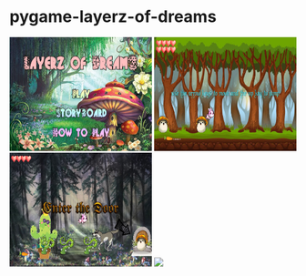 # pygame-layerz-of-dreams
<img src="https://github.com/programmingdream123/pygame-layerz-of-dreams/blob/master/gp1.JPG" width = "250 " height = "200">
<img src="https://github.com/programmingdream123/pygame-layerz-of-dreams/blob/master/gp2.JPG" width = "250 " height = "200">
<img src="https://github.com/programmingdream123/pygame-layerz-of-dreams/blob/master/gp6.JPG" width = "250 " height = "200">
<img src=
<img src=
<img src=
















